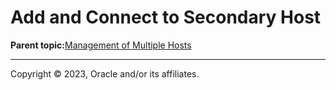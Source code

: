 # Add and Connect to Secondary Host

**Parent topic:**[Management of Multiple Hosts](../topics/cockpit-manage_multiple_hosts.md)

---

Copyright © 2023, Oracle and/or its affiliates.

